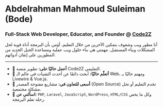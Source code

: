 # Abdelrahman Mahmoud Suleiman (Bode)
### Full-Stack Web Developer, Educator, and Founder @ [Code2Z](https://www.facebook.com/profile.php?id=61575746642789)

أنا مطور ويب وشغوف بتمكين الآخرين من خلال التعليم. أؤمن بأن البرمجة أداة قوية لحل المشكلات وبناء المستقبل. مهمتي هي بناء حلول ويب عملية ومساعدة الجيل الجديد من المطورين على إتقان أدواتهم.

---

- 🔭 **أعمل حاليًا على:** تطوير منصة Code2Z التعليمي.
- 🌱 **أتعلّم حاليًا:** أبحث دائمًا عن أحدث التقنيات في عالم الـ Web، ومهتم حاليًا بـ Livewire & Vue.js.
- 👯 **أسعى للتعاون في:** مشاريع مفتوحة المصدر (Open Source) تخدم التعليم أو تحل مشكلة مجتمعية.
- 💬 **اسألني عن:** `PHP`, `Laravel`, `JavaScript`, `WordPress`, `HTML/CSS` وكل ما يخص رحلة تعلم البرمجة.
